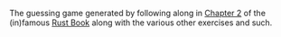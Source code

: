 The guessing game generated by following along in [Chapter 2](https://doc.rust-lang.org/1.29.1/book/2018-edition/ch02-00-guessing-game-tutorial.html) of the (in)famous [Rust Book](https://doc.rust-lang.org/1.29.1/book/2018-edition/) along with the various other exercises and such.